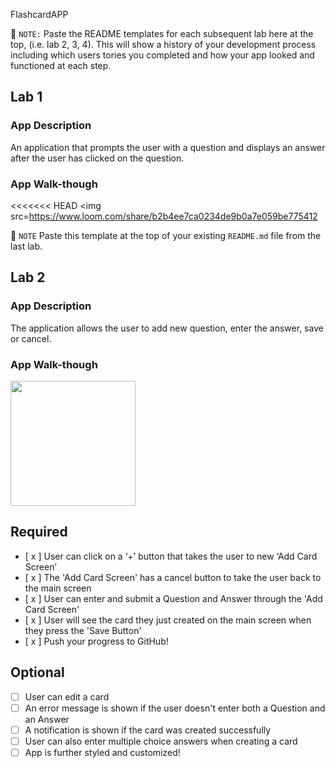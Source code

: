 FlashcardAPP

📝 `NOTE:` Paste the README templates for each subsequent lab here at the top, (i.e. lab 2, 3, 4). This will show a history of your development process including which users tories you completed and how your app looked and functioned at each step.

## Lab 1

### App Description
An application that prompts the user with a question and displays an answer after the user has clicked on the question.

### App Walk-though

<<<<<<< HEAD
<img src=https://www.loom.com/share/b2b4ee7ca0234de9b0a7e059be775412

📝 `NOTE` Paste this template at the top of your existing `README.md` file from the last lab.

## Lab 2

### App Description
The application allows the user to add new question, enter the answer, save or cancel.

### App Walk-though


<img src="http://g.recordit.co/2c0co7P7es.gif" width=200><br>



## Required
- [ x ] User can click on a ‘+’ button that takes the user to new ‘Add Card Screen’
- [ x ] The 'Add Card Screen' has a cancel button to take the user back to the main screen
- [ x ] User can enter and submit a Question and Answer through the 'Add Card Screen'
- [ x ] User will see the card they just created on the main screen when they press the 'Save Button'
- [ x ] Push your progress to GitHub!

## Optional
- [ ] User can edit a card
- [ ] An error message is shown if the user doesn't enter both a Question and an Answer
- [ ] A notification is shown if the card was created successfully
- [ ] User can also enter multiple choice answers when creating a card
- [ ] App is further styled and customized!
